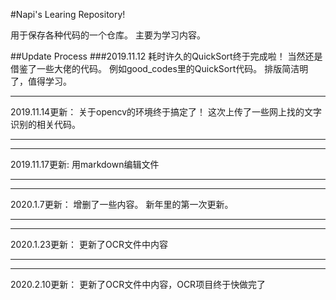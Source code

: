 #Napi's Learing Repository!

用于保存各种代码的一个仓库。
主要为学习内容。

##Update Process
###2019.11.12
耗时许久的QuickSort终于完成啦！
当然还是借鉴了一些大佬的代码。
例如good_codes里的QuickSort代码。
排版简洁明了，值得学习。
***
2019.11.14更新：
关于opencv的环境终于搞定了！
这次上传了一些网上找的文字识别的相关代码。
*************

*************
2019.11.17更新:
用markdown编辑文件
*************

*************
2020.1.7更新：
增删了一些内容。
新年里的第一次更新。
*************

*************
2020.1.23更新：
更新了OCR文件中内容
*************

*************
2020.2.10更新：
更新了OCR文件中内容，OCR项目终于快做完了